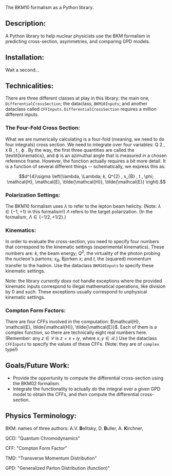 The BKM10 formalism as a Python library.

## Description:
A Python library to help nuclear physicists use the BKM formalism in predicting cross-section, asymmetries, and comparing GPD models.

## Installation:

Wait a second...

## Technicalities:
There are three different classes at play in this library: the main one, `DifferentialCrossSection`; the dataclass, `BKM10Inputs`; and another dataclass called `CFFInputs`. `DifferentialCrossSection` requires a million different inputs.

### The Four-Fold Cross Section:

What we are numerically calculating is a four-fold (meaning, we need to do four integrals) cross section. We need to integrate over four variables: Q 2 , x B , t , ϕ . By the way, the first three quantities are called the \textit{kinematics}, and ϕ is an azimuthal angle that is measured in a chosen reference frame. However, the function actually requires a bit more detail. It is a function of several different things -- schematically, we express this as:

$$d^{4}\sigma \left(\lambda, \Lambda; k, Q^{2} , x_{B} , t , \phi; \mathcal{H}, \mathcal{E}, \tilde{\mathcal{H}}, \tilde{\mathcal{E}} \right).$$

### Polarization Settings:

The BKM10 formalism uses $\lambda$ to refer to the lepton beam helicity. (Note: $\lambda \in \{ -1, +1 \}$ in this formalism!) $\Lambda$ refers to the target polarization. (In the formalism, $\Lambda \in \{ -1/2, +1/2 \}$.)

### Kinematics:

In order to evaluate the cross-section, you need to specify four numbers that correspond to the kinematic settings (experimental kinematics). These numbers are: $k$, the beam energy; $Q^{2}$, the virtuality of the photon probing the nucleon's partons; $x_{B}$, Bjorken $x$; and $t$, the (squared) momentum transfer to the hadron. Use the dataclass `BKM10Inputs` to specify these kinematic settings.

Note: the library *currently does not* handle exceptions where the provided kinematic inputs correspond to illegal mathematical operations, like division by $0$ and such. These exceptions usually correspond to unphysical kinematic settings.

### Compton Form Factors:

There are four CFFs involved in the computation: $\mathcal{H}, \mathcal{E}, \tilde{\mathcal{H}}, \tilde{\mathcal{E}}$. Each of them is a complex function, so there are technically eight real numbers here. (Remember: any $z \in \mathcal{C}$ is $z = x + i y$, where $x, y \in \mathcal{R}$.) Use the dataclass `CFFInputs` to specify the values of these CFFs. (Note: they are of `complex` type!)

## Goals/Future Work:

- Provide the opportunity to compute the differential cross-section using the BKM02 formalism.
- Integrate the functionality to actually *do* the integral over a *given* GPD model to obtain the CFFs, and *then* compute the differential cross-section.

## Physics Terminology:

BKM: names of three authors: A.V. **B**elitsky, D. **B**uller, A. **K**irchner,

QCD: "Quantum Chromodynamics"

CFF: "Compton Form Factor"

TMD: "Transverse Momentum Distribution"

GPD: "Generalized Parton Distribution (function)"